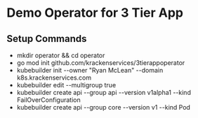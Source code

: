 # Demo Operator for 3 Tier App





## Setup Commands
- mkdir operator && cd operator
- go mod init github.com/krackenservices/3tierappoperator
- kubebuilder init --owner "Ryan McLean" --domain k8s.krackenservices.com
- kubebuilder edit --multigroup true
- kubebuilder create api --group api --version v1alpha1 --kind FailOverConfiguration
- kubebuilder create api --group core --version v1 --kind Pod
